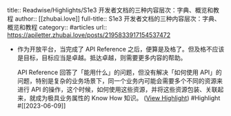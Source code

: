 title:: Readwise/Highlights/S1e3 开发者文档的三种内容层次：字典、概览和教程
author:: [[zhubai.love]]
full-title:: S1e3 开发者文档的三种内容层次：字典、概览和教程
category:: #articles
url:: https://apiletter.zhubai.love/posts/2195833917154537472
- 作为开放平台，当完成了 API Reference 之后，便算是及格了。但及格不应该是目标，目标应当是卓越。抵达卓越，则需要更多内容的帮助。
  
  API Reference 回答了「能用什么」的问题，但没有解决「如何使用 API」的问题，特别是复杂的业务场景下，同一个业务内可能会需要多个不同的资源来进行 API 的操作，这个时候，如何使用这些资源，并将这些资源包装、关联起来，就成为极具业务属性的 Know How 知识。 ([View Highlight](https://read.readwise.io/read/01h2fbw58z54jgx041ep3kn9qg)) #Highlight #[[2023-06-09]]